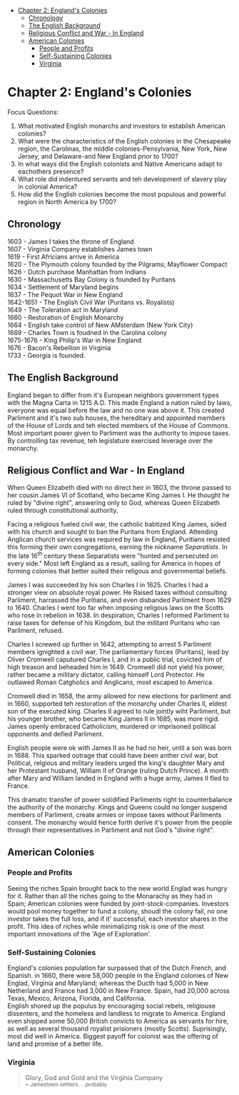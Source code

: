 - [Chapter 2: England's Colonies](#chapter-2-englands-colonies)
  - [Chronology](#chronology)
  - [The English Background](#the-english-background)
  - [Religious Conflict and War - In England](#religious-conflict-and-war---in-england)
  - [American Colonies](#american-colonies)
    - [People and Profits](#people-and-profits)
    - [Self-Sustaining Colonies](#self-sustaining-colonies)
    - [Virginia](#virginia)


# Chapter 2: England's Colonies
Focus Questions: 
1. What motivated English monarchs and investors to establish American colonies? 
2. What were the characteristics of the English colonies in the Chesapeake region, the Carolinas, the middle colonies-Pensylvania, New York, New Jersey, and Delaware-and New England prior to 1700?
3. In what ways did the English colonists and Native Americans adapt to eachothers presence? 
4. What role did indentured servants and teh development of slavery play in colonial America? 
5. How did the English colonies become the most populous and powerful region in North America by 1700? 

## Chronology
1603 - James I takes the throne of England  
1607 - Virginia Company establishes James town  
1619 - First Africians arrive in America  
1620 - The Plymouth colony founded by the Pilgrams; Mayflower Compact  
1626 - Dutch purchase Manhattan from Indians  
1630 - Massachusetts Bay Colony is founded by Puritans  
1634 - Settlement of Maryland begins  
1637 - The Pequot War in New England  
1642-1651 -  The English Civil War (Puritans vs. Royalists)  
1649 - The Toleration act in Maryland  
1660 - Restoration of English Monarchy   
1664 - English take control of New AMsterdam (New York City)  
1669 - Charles Town is foudned in the Carolina colony  
1675-1676 - King Philip's War in New England  
1676 - Bacon's Rebellion in Virginia  
1733 - Georgia is founded. 

## The English Background
England began to differ from it's European neighbors government types with the Magna Carta in 1215 A.D. This made England a nation ruled by laws, everyone was equal before the law and no one was above it. This created Parliment and it's two sub houses, the hereditary and appointed members of the House of Lords and teh elected members of the House of Commons. Most important power given to Parliment was the authority to impose taxes. By controlling tax revenue, teh legislature exercised leverage over the monarchy. 

## Religious Conflict and War - In England
When Queen Elizabeth died with no direct heir in 1603, the throne passed to her cousin James VI of Scotland, who became King James I. He thought he ruled by "divine right", answering only to God, whereas Queen Elizabeth ruled through constitutional authority. 

Facing a religious fueled civil war, the catholic babtized King James, sided with his church and sought to ban the Puritans from England. Attending Anglican church services was required by law in England, Puritians resisted this forming their own congregations, earning the nickname *Separatists*. In the late 16<sup>th</sup> century these Separatists were "hunted and persecuted on every side." Most left England as a result, sailing for America in hopes of forming colonies that better suited their religous and governmental beliefs.

James I was succeeded by his son Charles I in 1625. Charles I had a stronger view on absolute royal power. He Raised taxes without consulting Parliment, harrassed the Puritians, and even disbanded Parliment from 1629 to 1640. Charles I went too far when imposing religous laws on the Scotts who rose in rebelion in 1638. In despiration, Charles I reformed Parliment to raise taxes for defense of his Kingdom, but the militant Puritans who ran Parilment, refused. 

Charles I screwed up further in 1642, attempting to arrest 5 Parliment members ignighted a civil war. The parliamentary forces (Puritans), lead by Oliver Cromwell caputured Charles I, and in a public trial, covicted him of high treason and beheaded him in 1649. Cromwell did not yield his power, rather became a military dictator, calling himself Lord Protector. He outlawed Roman Catgholics and Anglicans, most escaped to America. 

Cromwell died in 1658, the army allowed for new elections for parliment and in 1660, supported teh restoration of the monarchy under Charles II, eldest son of the executed king. Charles II agreed to rule jointly wiht Parliment, but his younger brother, who became King James II in 1685, was more rigid. James openly embraced Catholicism, murdered or imprisoned political opponents and defied Parliment. 

English people were ok with James II as he had no heir, until a son was born in 1688. This sparked outrage that could have been anther civil war, but Political, relgious and military leaders urged the king's daughter Mary and her Protestant husband, William II of Orange (ruling Dutch Prince). A month after Mary and William landed in England with a huge army, James II fled to France. 

This dramatic transfer of power solidified Parliments right to counterbalance the authority of the monarchy. Kings and Queens could no longer suspend members of Parliment, create armies or impose taxes without Parliments consent. The monarchy would hence forth derive it's power from the people through their representatives in Parliment and not God's "divine right". 

## American Colonies

### People and Profits  
Seeing the riches Spain brought back to the new world Englad was hungry for it. Rather than all the riches going to the Monarachy as they had in Spain; American colonies were funded by joint-stock-companies. Investors would pool money together to fund a colony, shoudl the colony fail, no one investor takes the full loss, and if it' successful, each investor shares in the profit. This idea of riches while minimalizing risk is one of the most important innovations of the 'Age of Exploration'.  
### Self-Sustaining Colonies  
England's colonies population far surpassed that of the Dutch French, and Spanish. in 1660, there were 58,000 people in the England colonies of New Englad, Virginia and Maryland; whereas the Ducth had 5,000 in New Netherland and France had 3,000 in New France. Spain, had 20,000 across Texas, Mexico, Arizona, Florida, and California.   
English shored up the populus by encouraging social rebels, religiouse dissenters, and the homeless and landless to migrate to America. England even shipped some 50,000 British convicts to America as servants for hire, as well as several thousand royalist prisioners (mostly Scotts). Suprisingly, most did well in America. 
Biggest payoff for colonist was the offering of land and promise of a better life.  

### Virginia 

<blockquote>
Glory, God and Gold and the Virginia Company<br> <sub>~ Jamestown settlers. . .probably</sub>
</blockquote>